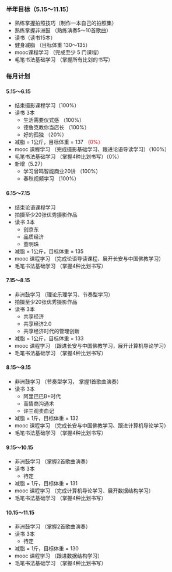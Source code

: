 ### 半年目标（5.15～11.15）
* 熟练掌握拍照技巧（制作一本自己的拍照集）
* 熟练掌握非洲鼓 （熟练演奏5～10首歌曲）
* 读书（读书15本）
* 健身减脂 （目标体重 130～135）
* mooc课程学习 （完成至少 5 门课程）
* 毛笔书法基础学习 （掌握所有比划的书写）


### 每月计划
#### 5.15～6.15
* 结束摄影课程学习（100%）
* 读书 3本
	* 生活需要仪式感 （100%）
	* 德鲁克教你当店长 （100%）
	* 好的孤独 （20%）
* 减脂 = 1公斤，目标体重 = 137 <font color=#FF0000>（0%）</font>
* mooc 课程学习 （完成摄影基础学习、跟进论语导读学习）（100%）
* 毛笔书法基础学习 （掌握4种比划书写）（0%）
* 新增（5.27）
	* 学习曾鸣智能商业20讲 （100%）
	* 春秋视频学习 （100%）

#### 6.15～7.15
* 结束论语课程学习
* 拍摄至少20张优秀摄影作品
* 读书 3本
	* 创京东
	* 品质经济
	* 董明珠
* 减脂 = 1公斤，目标体重 = 135
* mooc 课程学习 （完成论语导读课程、展开长安与中国佛教学习）
* 毛笔书法基础学习 （掌握4种比划书写）

#### 7.15～8.15
* 非洲鼓学习 （理论乐理学习、节奏型学习）
* 拍摄至少20张优秀摄影作品
* 读书 3本
	* 共享经济
	* 共享经济2.0
	* 共享经济时代的管理创新
* 减脂 = 1公斤，目标体重 = 133
* mooc 课程学习 （跟进长安与中国佛教学习，展开计算机导论学习）
* 毛笔书法基础学习 （掌握4种比划书写）

#### 8.15～9.15
* 非洲鼓学习 （节奏型学习， 掌握1首歌曲演奏）
* 读书 3本
	* 阿里巴巴B+时代
	* 高情商沟通术
	* 许三观卖血记
* 减脂 = 1斤，目标体重 = 132
* mooc 课程学习 （完成长安与中国佛教学习、跟进计算机导论学习）
* 毛笔书法基础学习 （掌握4种比划书写）

#### 9.15～10.15
* 非洲鼓学习 （掌握2首歌曲演奏）
* 读书 3本
	* 待定
* 减脂 = 1斤，目标体重 = 131
* mooc 课程学习 （完成计算机导论学习、展开数据结构学习）
* 毛笔书法基础学习 （掌握4种比划书写）

#### 10.15～11.15
* 非洲鼓学习 （掌握2首歌曲演奏）
* 读书 3本
	* 待定
* 减脂 = 1斤，目标体重 = 130
* mooc 课程学习 （跟进数据结构学习）
* 毛笔书法基础学习 （掌握4种比划书写）
